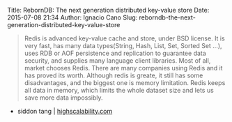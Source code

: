 Title: RebornDB: The next generation distributed key-value store
Date: 2015-07-08 21:34
Author: Ignacio Cano
Slug: reborndb-the-next-generation-distributed-key-value-store

> Redis is advanced key-value cache and store, under BSD license. It is
> very fast, has many data types(String, Hash, List, Set, Sorted Set …),
> uses RDB or AOF persistence and replication to guarantee data
> security, and supplies many language client libraries. Most of all,
> market chooses Redis. There are many companies using Redis and it has
> proved its worth. Although redis is greate, it still has some
> disadvantages, and the biggest one is memory limitation. Redis keeps
> all data in memory, which limits the whole dataset size and lets us
> save more data impossibly.

- siddon tang | [highscalability.com][]

  [highscalability.com]: http://highscalability.com/blog/2015/7/8/reborndb-the-next-generation-distributed-key-value-store.html
    "RebornDB: The next generation distributed key-value store"
